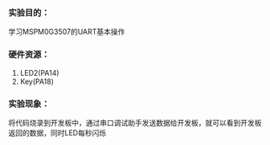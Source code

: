 ### 实验目的：

学习MSPM0G3507的UART基本操作

### 硬件资源：

1. LED2(PA14)
2. Key(PA18)

### 实验现象：

将代码烧录到开发板中，通过串口调试助手发送数据给开发板，就可以看到开发板返回的数据，同时LED每秒闪烁
